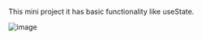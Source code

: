 This mini project it has basic functionality like useState.

![image](https://github.com/deval274/colourchange-page-using-React.js/assets/108268770/9da55711-b132-4b39-9540-a8d4e0ea8285)
